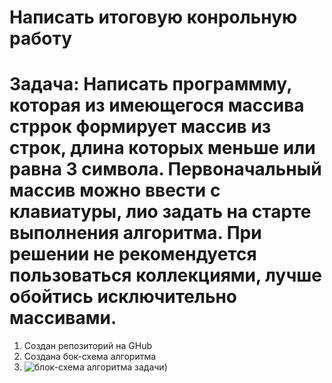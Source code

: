 # Написать итоговую конрольную работу
# Задача: Написать программму, которая из имеющегося массива стррок формирует массив из строк, длина которых меньше или равна 3 символа. Первоначальный массив можно ввести с клавиатуры, лио задать на старте выполнения алгоритма. При решении не рекомендуется пользоваться коллекциями, лучше обойтись исключительно массивами. 

1. Создан репозиторий на GHub
2. Создана бок-схема алгоритма
3. ![блок-схема алгоритма задачи](ttps://github.com/AleksBar17/Testcontrol/raw/main/blockshema/blockshema.jpg))

